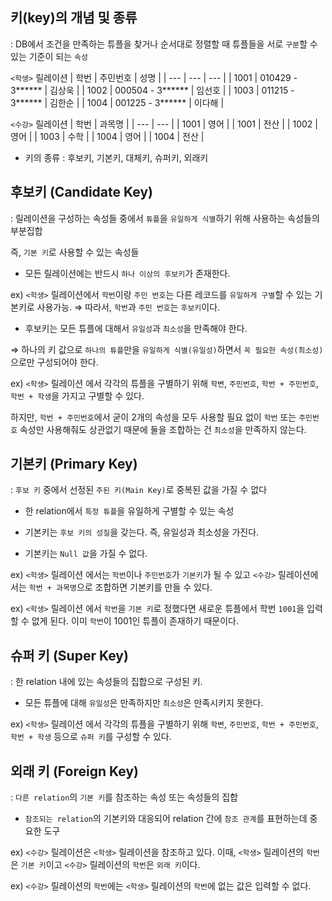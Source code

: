 ## 키(key)의 개념 및 종류 

: DB에서 조건을 만족하는 튜플을 찾거나 순서대로 정렬할 때 튜플들을 서로 `구분`할 수 있는 기준이 되는 `속성`

`<학생>` 릴레이션 
| 학번 | 주민번호 | 성명 | 
| --- | --- | --- | 
| 1001 | 010429 - 3****** | 김상욱 | 
| 1002 | 000504 - 3****** | 임선호 | 
| 1003 | 011215 - 3****** | 김한순 | 
| 1004 | 001225 - 3****** | 이다해 | 

`<수강>` 릴레이션 
| 학번 | 과목명 |
| --- | --- |
| 1001 | 영어 |
| 1001 | 전산 |
| 1002 | 영어 |
| 1003 | 수학 |
| 1004 | 영어 |
| 1004 | 전산 |

- 키의 종류 : 후보키, 기본키, 대체키, 슈퍼키, 외래키 

## 후보키 (Candidate Key) 

: 릴레이션을 구성하는 속성들 중에서 `튜플`을 `유일하게 식별`하기 위해 사용하는 속성들의 부분집합

즉, `기본 키`로 사용할 수 있는 속성들 

- 모든 릴레이션에는 반드시 `하나 이상의 후보키`가 존재한다.

ex) `<학생>` 릴레이션에서 `학번`이랑 `주민 번호`는 다른 레코드를 `유일하게 구별`할 수 있는 기본키로 사용가능. ⇒ 따라서, `학번`과 `주민 번호`는 `후보키`이다.

- 후보키는 모든 튜플에 대해서 `유일성`과 `최소성`을 만족해야 한다.

⇒ 하나의 키 값으로 `하나의 튜플`만을 `유일하게 식별(유일성)`하면서 `꼭 필요한 속성(최소성)`으로만 구성되어야 한다.

ex) `<학생>` 릴레이션 에서 각각의 튜플을 구별하기 위해 `학변`, `주민번호`, `학번 + 주민번호`, `학번 + 학생`을 가지고 구별할 수 있다.

하지만, `학번 + 주민번호`에서 굳이 2개의 속성을 모두 사용할 필요 없이 `학번` 또는 `주민번호` 속성만 사용해줘도 상관없기 때문에 둘을 조합하는 건 `최소성`을 만족하지 않는다.

## 기본키 (Primary Key) 

: `후보 키` 중에서 선정된 `주된 키(Main Key)`로 중복된 값을 가질 수 없다

- 한 relation에서 `특정 튜플`을 유일하게 구별할 수 있는 속성 
- 기본키는 `후보 키의 성질`을 갖는다. 즉, 유일성과 최소성을 가진다.

- 기본키는 `Null 값`을 가질 수 없다. 

ex) `<학생>` 릴레이션 에서는 `학번`이나 `주민번호`가 `기본키`가 될 수 있고 `<수강>` 릴레이션에서는 `학번 + 과목명`으로 조합하면 기본키를 만들 수 있다.

ex) `<학생>` 릴레이션 에서 `학번`을 `기본 키`로 정했다면 새로운 튜플에서 학번 `1001`을 입력할 수 없게 된다. 이미 `학번`이 1001인 튜플이 존재하기 때문이다.

## 슈퍼 키 (Super Key) 

: 한 relation 내에 있는 속성들의 집합으로 구성된 키. 

- 모든 튜플에 대해 `유일성`은 만족하지만 `최소성`은 만족시키지 못한다.

ex) `<학생>` 릴레이션 에서 각각의 튜플을 구별하기 위해 `학변`, `주민번호`, `학번 + 주민번호`, `학번 + 학생` 등으로 `슈퍼 키`를 구성할 수 있다. 

## 외래 키 (Foreign Key) 

: `다른 relation`의 `기본 키`를 참조하는 속성 또는 속성들의 집합

- `참조되는 relation`의 기본키와 대응되어 relation 간에 `참조 관계`를 표현하는데 중요한 도구 

ex) `<수강>` 릴레이션은 `<학생>` 릴레이션을 참조하고 있다. 이때, `<학생>` 릴레이션의 `학번`은 `기본 키`이고 `<수강>` 릴레이션의 `학번`은 `외래 키`이다.

ex) `<수강>` 릴레이션의 `학번`에는 `<학생>` 릴레이션의 `학번`에 없는 값은 입력할 수 없다.




































